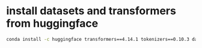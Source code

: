 # install datasets and transformers from huggingface

```bash
conda install -c huggingface transformers==4.14.1 tokenizers==0.10.3 datasets
```

